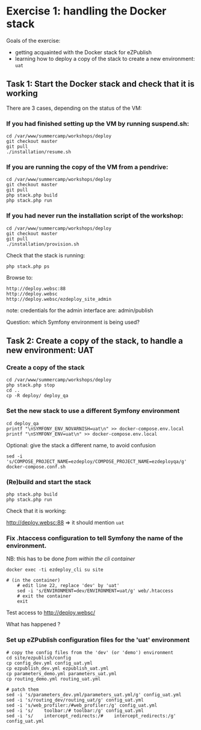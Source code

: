 Exercise 1: handling the Docker stack
=====================================

Goals of the exercise:
- getting acquainted with the Docker stack for eZPublish
- learning how to deploy a copy of the stack to create a new environment: `uat`


## Task 1: Start the Docker stack and check that it is working

There are 3 cases, depending on the status of the VM:

### If you had finished setting up the VM by running suspend.sh:

    cd /var/www/summercamp/workshops/deploy
    git checkout master
    git pull
    ./installation/resume.sh

### If you are running the copy of the VM from a pendrive:

    cd /var/www/summercamp/workshops/deploy
    git checkout master
    git pull
    php stack.php build
    php stack.php run

### If you had never run the installation script of the workshop:

    cd /var/www/summercamp/workshops/deploy
    git checkout master
    git pull
    ./installation/provision.sh

Check that the stack is running:

    php stack.php ps

Browse to:

    http://deploy.websc:88
    http://deploy.websc
    http://deploy.websc/ezdeploy_site_admin

note: credentials for the admin interface are: admin/publish

Question: which Symfony environment is being used?


## Task 2: Create a copy of the stack, to handle a new environment: UAT

### Create a copy of the stack

    cd /var/www/summercamp/workshops/deploy
    php stack.php stop
    cd ..
    cp -R deploy/ deploy_qa

### Set the new stack to use a different Symfony environment

    cd deploy_qa
    printf "\nSYMFONY_ENV_NOVARNISH=uat\n" >> docker-compose.env.local
    printf "\nSYMFONY_ENV=uat\n" >> docker-compose.env.local

Optional: give the stack a different name, to avoid confusion

    sed -i 's/COMPOSE_PROJECT_NAME=ezdeploy/COMPOSE_PROJECT_NAME=ezdeployqa/g' docker-compose.conf.sh

### (Re)build and start the stack

    php stack.php build
    php stack.php run

Check that it is working:

  http://deploy.websc:88 => it should mention `uat`

### Fix .htaccess configuration to tell Symfony the name of the environment.

NB: this has to be done *from within the cli container*

    docker exec -ti ezdeploy_cli su site
    
    # (in the container)
        # edit line 22, replace 'dev' by 'uat'
        sed -i 's/ENVIRONMENT=dev/ENVIRONMENT=uat/g' web/.htaccess
        # exit the container
        exit

Test access to http://deploy.websc/

What has happened ?

### Set up eZPublish configuration files for the 'uat' environment

    # copy the config files from the 'dev' (or 'demo') environment
    cd site/ezpublish/config
    cp config_dev.yml config_uat.yml
    cp ezpublish_dev.yml ezpublish_uat.yml
    cp parameters_demo.yml parameters_uat.yml
    cp routing_demo.yml routing_uat.yml

    # patch them
    sed -i 's/parameters_dev.yml/parameters_uat.yml/g' config_uat.yml
    sed -i 's/routing_dev/routing_uat/g' config_uat.yml
    sed -i 's/web_profiler:/#web_profiler:/g' config_uat.yml
    sed -i 's/    toolbar:/# toolbar:/g' config_uat.yml
    sed -i 's/    intercept_redirects:/#    intercept_redirects:/g' config_uat.yml
